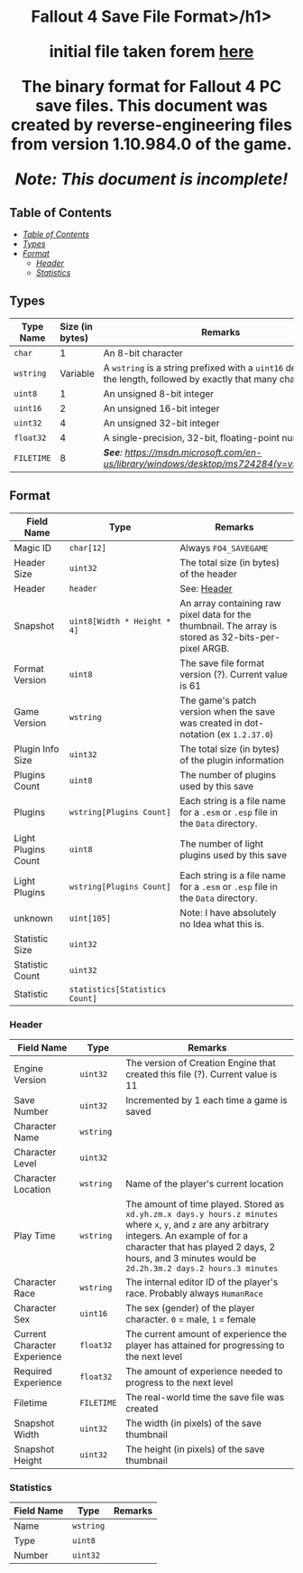 <h1 align="center">Fallout 4 Save File Format>/h1>

initial file taken forem [here](https://gist.github.com/SirTony/5832ad8a2b8fd4acb636)

The binary format for Fallout 4 PC save files.
This document was created by reverse-engineering files from version 1.10.984.0 of the game.

_**Note**: This document is incomplete!_

## Table of Contents

- _[Table of Contents](#table-of-contents)_
- _[Types](#types)_
- _[Format](#format)_
  - _[Header](#header)_
  - _[Statistics](#statistics)_

## Types

| Type Name  | Size (in bytes) | Remarks                                                                                                        |
| ---------- | :-------------- | -------------------------------------------------------------------------------------------------------------- |
| `char`     | 1               | An 8-bit character                                                                                             |
| `wstring`  | Variable        | A `wstring` is a string prefixed with a `uint16` denoting the length, followed by exactly that many characters |
| `uint8`    | 1               | An unsigned 8-bit integer                                                                                      |
| `uint16`   | 2               | An unsigned 16-bit integer                                                                                     |
| `uint32`   | 4               | An unsigned 32-bit integer                                                                                     |
| `float32`  | 4               | A single-precision, 32-bit, floating-point number                                                              |
| `FILETIME` | 8               | _**See**: https://msdn.microsoft.com/en-us/library/windows/desktop/ms724284(v=vs.85).aspx_                     |

## Format

| Field Name          | Type                           | Remarks                                                                                              |
| ------------------- | ------------------------------ | ---------------------------------------------------------------------------------------------------- |
| Magic ID            | `char[12]`                     | Always `FO4_SAVEGAME`                                                                                |
| Header Size         | `uint32`                       | The total size (in bytes) of the header                                                              |
| Header              | `header`                       | See: [Header](#header)                                                                               |
| Snapshot            | `uint8[Width * Height * 4]`    | An array containing raw pixel data for the thumbnail. The array is stored as 32-bits-per-pixel ARGB. |
| Format Version      | `uint8`                        | The save file format version (?). Current value is 61                                                |
| Game Version        | `wstring`                      | The game's patch version when the save was created in dot-notation (ex `1.2.37.0`)                   |
| Plugin Info Size    | `uint32`                       | The total size (in bytes) of the plugin information                                                  |
| Plugins Count       | `uint8`                        | The number of plugins used by this save                                                              |
| Plugins             | `wstring[Plugins Count]`       | Each string is a file name for a `.esm` or `.esp` file in the `Data` directory.                      |
| Light Plugins Count | `uint8`                        | The number of light plugins used by this save                                                        |
| Light Plugins       | `wstring[Plugins Count]`       | Each string is a file name for a `.esm` or `.esp` file in the `Data` directory.                      |
| unknown             | `uint[105]`                    | Note: I have absolutely no Idea what this is.                                                        |
| Statistic Size      | `uint32`                       |                                                                                                      |
| Statistic Count     | `uint32`                       |                                                                                                      |
| Statistic           | `statistics[Statistics Count]` |                                                                                                      |

### Header

| Field Name                   | Type       | Remarks                                                                                                                                                                                                                                                |
| ---------------------------- | ---------- | ------------------------------------------------------------------------------------------------------------------------------------------------------------------------------------------------------------------------------------------------------ |
| Engine Version               | `uint32`   | The version of Creation Engine that created this file (?). Current value is 11                                                                                                                                                                         |
| Save Number                  | `uint32`   | Incremented by 1 each time a game is saved                                                                                                                                                                                                             |
| Character Name               | `wstring`  |                                                                                                                                                                                                                                                        |
| Character Level              | `uint32`   |                                                                                                                                                                                                                                                        |
| Character Location           | `wstring`  | Name of the player's current location                                                                                                                                                                                                                  |
| Play Time                    | `wstring`  | The amount of time played. Stored as `xd.yh.zm.x days.y hours.z minutes` where `x`, `y`, and `z` are any arbitrary integers. An example of for a character that has played 2 days, 2 hours, and 3 minutes would be `2d.2h.3m.2 days.2 hours.3 minutes` |
| Character Race               | `wstring`  | The internal editor ID of the player's race. Probably always `HumanRace`                                                                                                                                                                               |
| Character Sex                | `uint16`   | The sex (gender) of the player character. `0` = male, `1` = female                                                                                                                                                                                     |
| Current Character Experience | `float32`  | The current amount of experience the player has attained for progressing to the next level                                                                                                                                                             |
| Required Experience          | `float32`  | The amount of experience needed to progress to the next level                                                                                                                                                                                          |
| Filetime                     | `FILETIME` | The real-world time the save file was created                                                                                                                                                                                                          |
| Snapshot Width               | `uint32`   | The width (in pixels) of the save thumbnail                                                                                                                                                                                                            |
| Snapshot Height              | `uint32`   | The height (in pixels) of the save thumbnail                                                                                                                                                                                                           |

### Statistics

| Field Name | Type      | Remarks |
| ---------- | --------- | ------- |
| Name       | `wstring` |         |
| Type       | `uint8`   |         |
| Number     | `uint32`  |         |
